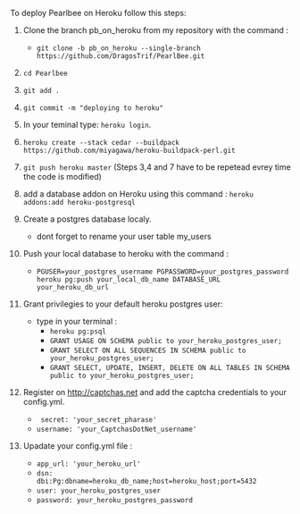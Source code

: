 To deploy Pearlbee on Heroku follow this steps:

1. Clone the branch pb_on_heroku from my repository with the command :
   * `git clone -b pb_on_heroku --single-branch https://github.com/DragosTrif/PearlBee.git
`	
2. `cd Pearlbee`
3. `git add .`
4. `git commit -m "deploying to heroku"`
5. In your teminal type: `heroku login`.
6. `heroku create --stack cedar --buildpack https://github.com/miyagawa/heroku-buildpack-perl.git`
7. `git push heroku master` (Steps 3,4 and 7 have to be repetead evrey time the code is modified)

8. add a database addon on Heroku using this command : `heroku addons:add heroku-postgresql`

9. Create a postgres database localy.
	* dont forget to rename your user table my_users

10. Push your local database to heroku with the command :
	* `PGUSER=your_postgres_username PGPASSWORD=your_postgres_password heroku pg:push your_local_db_name DATABASE_URL your_heroku_db_url` 
11. Grant privilegies to your default heroku postgres user:
	* type in your terminal :
		* `heroku pg:psql`
		* `GRANT USAGE ON SCHEMA public to your_heroku_postgres_user;`
		* `GRANT SELECT ON ALL SEQUENCES IN SCHEMA public to your_heroku_postgres_user;`
		* `GRANT SELECT, UPDATE, INSERT, DELETE ON ALL TABLES IN SCHEMA public to your_heroku_postgres_user;` 

12. Register on http://captchas.net and add the captcha credentials to your config.yml.
    * ` secret: 'your_secret_pharase'`
	* `username: 'your_CaptchasDotNet_username'`
13. Upadate your config.yml file :
    * `app_url: 'your_heroku_url'`
    * `dsn: 	dbi:Pg:dbname=heroku_db_name;host=heroku_host;port=5432`
    * `user: your_heroku_postgres_user`
    * `password: your_heroku_postgres_password` 	
		
    


